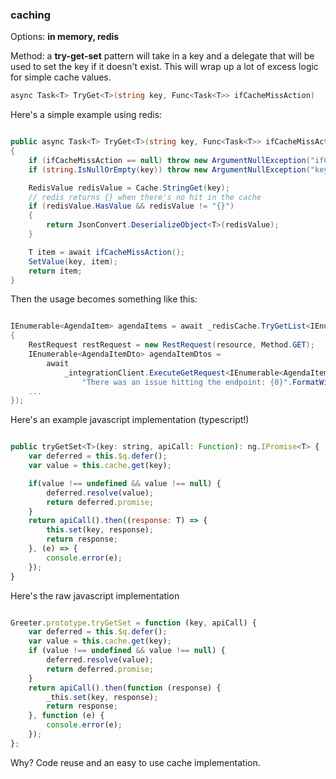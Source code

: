 ### caching

Options: **in memory, redis**

Method: a **try-get-set** pattern will take in a key and a delegate that will be used to set the key if it doesn't exist. This will wrap up a lot of excess logic for simple cache values.

```csharp
async Task<T> TryGet<T>(string key, Func<Task<T>> ifCacheMissAction)
```

Here's a simple example using redis:

```csharp

public async Task<T> TryGet<T>(string key, Func<Task<T>> ifCacheMissAction)
{
    if (ifCacheMissAction == null) throw new ArgumentNullException("ifCacheMissAction");
    if (string.IsNullOrEmpty(key)) throw new ArgumentNullException("key");

    RedisValue redisValue = Cache.StringGet(key);
    // redis returns {} when there's no hit in the cache
    if (redisValue.HasValue && redisValue != "{}")
    {
        return JsonConvert.DeserializeObject<T>(redisValue);
    }

    T item = await ifCacheMissAction();
    SetValue(key, item);
    return item;
}

```

Then the usage becomes something like this:

```csharp

IEnumerable<AgendaItem> agendaItems = await _redisCache.TryGetList<IEnumerable<AgendaItemDto>>(cacheKey, async () =>
{
    RestRequest restRequest = new RestRequest(resource, Method.GET);
    IEnumerable<AgendaItemDto> agendaItemDtos =
        await
            _integrationClient.ExecuteGetRequest<IEnumerable<AgendaItemDto>>(restRequest,
                "There was an issue hitting the endpoint: {0}".FormatWith(resource));
    ...
});

```

Here's an example javascript implementation (typescript!)

```javascript

public tryGetSet<T>(key: string, apiCall: Function): ng.IPromise<T> {
    var deferred = this.$q.defer();
    var value = this.cache.get(key);

    if(value !== undefined && value !== null) {
        deferred.resolve(value);
        return deferred.promise;
    }
    return apiCall().then((response: T) => {
        this.set(key, response);
        return response;
    }, (e) => {
        console.error(e);
    });
}
```

Here's the raw javascript implementation

```javascript

Greeter.prototype.tryGetSet = function (key, apiCall) {
    var deferred = this.$q.defer();
    var value = this.cache.get(key);
    if (value !== undefined && value !== null) {
        deferred.resolve(value);
        return deferred.promise;
    }
    return apiCall().then(function (response) {
        _this.set(key, response);
        return response;
    }, function (e) {
        console.error(e);
    });
};

```

Why? Code reuse and an easy to use cache implementation.